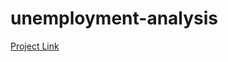 # unemployment-analysis 

[Project Link](https://github.com/anandaiml19/unemployment-analysis/blob/main/Employment.ipynb)
